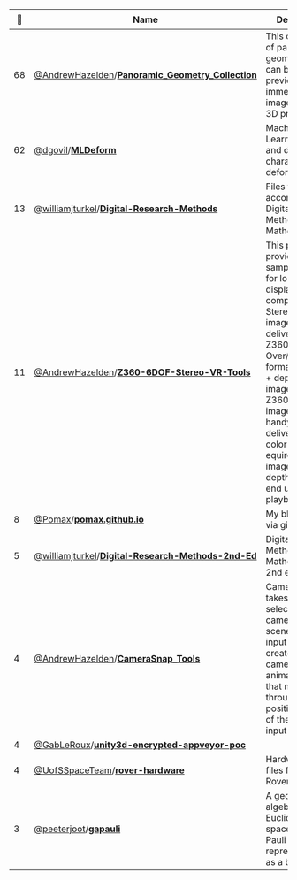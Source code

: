 |:star2: | Name | Description | 🌍|
|---|---|---|---|
|68|[@AndrewHazelden](https://github.com/AndrewHazelden)/[**Panoramic_Geometry_Collection**](https://github.com/AndrewHazelden/Panoramic_Geometry_Collection)|This collection of panoramic geometry files can be handy for previewing immersive imagery in your 3D program.||
|62|[@dgovil](https://github.com/dgovil)/[**MLDeform**](https://github.com/dgovil/MLDeform)|Machine Learning system and deformer for character deformations||
|13|[@williamjturkel](https://github.com/williamjturkel)/[**Digital-Research-Methods**](https://github.com/williamjturkel/Digital-Research-Methods)|Files to accompany Digital Research Methods with Mathematica|[:arrow_upper_right:](http://williamjturkel.net/digital-research-methods-with-mathematica/)|
|11|[@AndrewHazelden](https://github.com/AndrewHazelden)/[**Z360-6DOF-Stereo-VR-Tools**](https://github.com/AndrewHazelden/Z360-6DOF-Stereo-VR-Tools)|This project provides a sample workflow for loading and displaying 6DOF compatible Stereo VR imagery that is delivered in the Z360 style Over/Under formatted color + depthmap image layout. Z360 style images are a handy way to deliver a 2D color equirectangular image and a depthmap to the end user for playback.||
|8|[@Pomax](https://github.com/Pomax)/[**pomax.github.io**](https://github.com/Pomax/pomax.github.io)|My blog, hosted via github||
|5|[@williamjturkel](https://github.com/williamjturkel)/[**Digital-Research-Methods-2nd-Ed**](https://github.com/williamjturkel/Digital-Research-Methods-2nd-Ed)|Digital Research Methods with Mathematica, 2nd ed., 2019||
|4|[@AndrewHazelden](https://github.com/AndrewHazelden)/[**CameraSnap_Tools**](https://github.com/AndrewHazelden/CameraSnap_Tools)|CameraSnap.mel takes a list of selected cameras in your scene as an input and creates a new camera with an animation path that moves through the position of each of the original input cameras.||
|4|[@GabLeRoux](https://github.com/GabLeRoux)/[**unity3d-encrypted-appveyor-poc**](https://github.com/GabLeRoux/unity3d-encrypted-appveyor-poc)|||
|4|[@UofSSpaceTeam](https://github.com/UofSSpaceTeam)/[**rover-hardware**](https://github.com/UofSSpaceTeam/rover-hardware)|Hardware design files for the Rover project.||
|3|[@peeterjoot](https://github.com/peeterjoot)/[**gapauli**](https://github.com/peeterjoot/gapauli)|A geometric algebra for Euclidean 3D space using the Pauli basis representation as a backend.||

